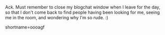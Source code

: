 <p>Ack.  Must remember to close my blogchat window when I leave for the day, so that I don't come back to find people having been looking for me, seeing me in the room, and wondering why I'm so rude. :)</p>
<!--more-->
shortname=oooagf
